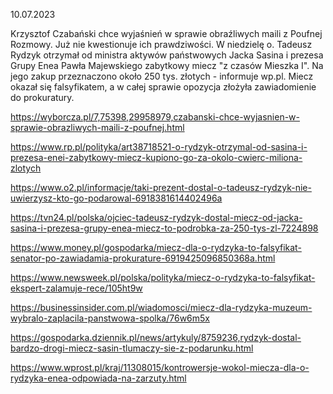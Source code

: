 10.07.2023

Krzysztof Czabański chce wyjaśnień w sprawie obraźliwych maili z Poufnej Rozmowy. Już nie kwestionuje ich prawdziwości. W niedzielę o. Tadeusz Rydzyk otrzymał od ministra aktywów państwowych Jacka Sasina i prezesa Grupy Enea Pawła Majewskiego zabytkowy miecz "z czasów Mieszka I". Na jego zakup przeznaczono około 250 tys. złotych - informuje wp.pl. Miecz okazał się falsyfikatem, a w całej sprawie opozycja złożyła zawiadomienie do prokuratury.

https://wyborcza.pl/7,75398,29958979,czabanski-chce-wyjasnien-w-sprawie-obrazliwych-maili-z-poufnej.html

https://www.rp.pl/polityka/art38718521-o-rydzyk-otrzymal-od-sasina-i-prezesa-enei-zabytkowy-miecz-kupiono-go-za-okolo-cwierc-miliona-zlotych

https://www.o2.pl/informacje/taki-prezent-dostal-o-tadeusz-rydzyk-nie-uwierzysz-kto-go-podarowal-6918381614402496a

https://tvn24.pl/polska/ojciec-tadeusz-rydzyk-dostal-miecz-od-jacka-sasina-i-prezesa-grupy-enea-miecz-to-podrobka-za-250-tys-zl-7224898

https://www.money.pl/gospodarka/miecz-dla-o-rydzyka-to-falsyfikat-senator-po-zawiadamia-prokurature-6919425096850368a.html

https://www.newsweek.pl/polska/polityka/miecz-o-rydzyka-to-falsyfikat-ekspert-zalamuje-rece/105ht9w

https://businessinsider.com.pl/wiadomosci/miecz-dla-rydzyka-muzeum-wybralo-zaplacila-panstwowa-spolka/76w6m5x

https://gospodarka.dziennik.pl/news/artykuly/8759236,rydzyk-dostal-bardzo-drogi-miecz-sasin-tlumaczy-sie-z-podarunku.html

https://www.wprost.pl/kraj/11308015/kontrowersje-wokol-miecza-dla-o-rydzyka-enea-odpowiada-na-zarzuty.html